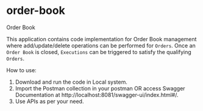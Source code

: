 # order-book
Order Book

This application contains code implementation for Order Book management where add/update/delete operations can be performed for `Orders`.
Once an `Order Book` is closed, `Executions` can be triggered to satisfy the qualifying `Orders`.

How to use:
1. Download and run the code in Local system.
2. Import the Postman collection in your postman OR access Swagger Documentation at http://localhost:8081/swagger-ui/index.html#/.
3. Use APIs as per your need.
